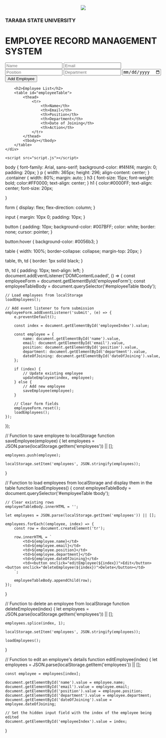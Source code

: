 <!DOCTYPE html>
<html lang="en">
<head>
    <meta charset="UTF-8">
    <meta name="viewport" content="width=device-width, initial-scale=1.0">
    <link rel="stylesheet" href="style.css">
    <title>Employee Record System</title>
</head>
<body>
    <div class="container">
        <p>&nbsp;</p>
       <center><p><img src="taraba1.jpg"/></p></center> 
       <h3> TARABA STATE UNIVERSITY</h3>
       <h1>      
          EMPLOYEE RECORD MANAGEMENT SYSTEM
         </h1>
        <form id="employeeForm">
            <input type="hidden" id="employeeIndex" value="">
            <input type="text" id="name" placeholder="Name" required>
            <input type="email" id="email" placeholder="Email" required>
            <input type="text" id="position" placeholder="Position" required>
            <input type="text" id="department" placeholder="Department" required>
            <input type="date" id="dateOfJoining" required>
            <button type="submit">Add Employee</button>
        </form>

        <h2>Employee List</h2>
        <table id="employeeTable">
            <thead>
                <tr>
                    <th>Name</th>
                    <th>Email</th>
                    <th>Position</th>
                    <th>Department</th>
                    <th>Date of Joining</th>
                    <th>Action</th>
                </tr>
            </thead>
            <tbody></tbody>
        </table>
    </div>

    <script src="script.js"></script>
</body>
</html>
body {
    font-family: Arial, sans-serif;
    background-color: #f4f4f4;
    margin: 0;
    padding: 20px;
}
p {
    width: 365px;
    height: 296;
    align-content: center;
}
.container {
    width: 80%;
    margin: auto;
}
h3 {
   font-size: 15px;
   font-weight: bold;
   color:#FF0000;
   text-align: center;
}   
h1 {
    color:#0000FF;
    text-align: center;
    font-size: 20px;
    
}


form {
    display: flex;
    flex-direction: column;
}

input {
    margin: 10px 0;
    padding: 10px;
}

button {
    padding: 10px;
    background-color: #007BFF;
    color: white;
    border: none;
    cursor: pointer;
}

button:hover {
    background-color: #0056b3;
}

table {
    width: 100%;
    border-collapse: collapse;
    margin-top: 20px;
}

table, th, td {
    border: 1px solid black;
}

th, td {
   padding: 10px;
   text-align: left;
}
document.addEventListener('DOMContentLoaded', () => {
    const employeeForm = document.getElementById('employeeForm');
    const employeeTableBody = document.querySelector('#employeeTable tbody');

    // Load employees from localStorage
    loadEmployees();

    // Add event listener to form submission
    employeeForm.addEventListener('submit', (e) => {
        e.preventDefault();
        
        const index = document.getElementById('employeeIndex').value;

        const employee = {
            name: document.getElementById('name').value,
            email: document.getElementById('email').value,
            position: document.getElementById('position').value,
            department: document.getElementById('department').value,
            dateOfJoining: document.getElementById('dateOfJoining').value,
        };

        if (index) {
            // Update existing employee
            updateEmployee(index, employee);
        } else {
            // Add new employee
            saveEmployee(employee);
        }
        
        // Clear form fields
        employeeForm.reset();
        loadEmployees();
    });
});

// Function to save employee to localStorage
function saveEmployee(employee) {
    let employees = JSON.parse(localStorage.getItem('employees')) || [];
    
    employees.push(employee);
    
    localStorage.setItem('employees', JSON.stringify(employees));
}

// Function to load employees from localStorage and display them in the table
function loadEmployees() {
    const employeeTableBody = document.querySelector('#employeeTable tbody');
    
    // Clear existing rows
    employeeTableBody.innerHTML = '';

    let employees = JSON.parse(localStorage.getItem('employees')) || [];

    employees.forEach((employee, index) => {
        const row = document.createElement('tr');
        
        row.innerHTML = `
            <td>${employee.name}</td>
            <td>${employee.email}</td>
            <td>${employee.position}</td>
            <td>${employee.department}</td>
            <td>${employee.dateOfJoining}</td>
            <td><button onclick="editEmployee(${index})">Edit</button><button onclick="deleteEmployee(${index})">Delete</button></td>
        `;
        
        employeeTableBody.appendChild(row);
    });
}

// Function to delete an employee from localStorage
function deleteEmployee(index) {
    let employees = JSON.parse(localStorage.getItem('employees')) || [];
    
    employees.splice(index, 1);
    
    localStorage.setItem('employees', JSON.stringify(employees));
    
    loadEmployees();
}

// Function to edit an employee's details
function editEmployee(index) {
    let employees = JSON.parse(localStorage.getItem('employees')) || [];
    
    const employee = employees[index];

    document.getElementById('name').value = employee.name;
    document.getElementById('email').value = employee.email;
    document.getElementById('position').value = employee.position;
    document.getElementById('department').value = employee.department;
    document.getElementById('dateOfJoining').value = employee.dateOfJoining;

    // Set the hidden input field with the index of the employee being edited
    document.getElementById('employeeIndex').value = index;
}
